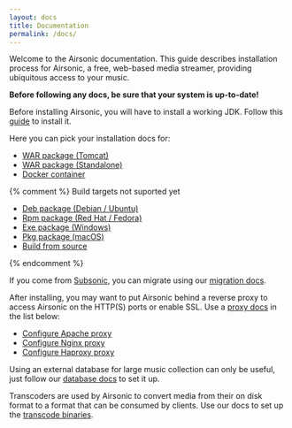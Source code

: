```yaml
---
layout: docs
title: Documentation
permalink: /docs/
---
```

Welcome to the Airsonic documentation. This guide describes installation process for Airsonic, a free, web-based media streamer, providing ubiquitous access to your music.

**Before following any docs, be sure that your system is up-to-date!**

Before installing Airsonic, you will have to install a working JDK. Follow this [guide](/docs/install/prerequisites/) to install it.

Here you can pick your installation docs for:
- [WAR package (Tomcat)](/docs/install/war)
- [WAR package (Standalone)](/docs/install/war-standalone)
- [Docker container](/docs/install/docker)

{% comment %} Build targets not suported yet

- [Deb package (Debian / Ubuntu)](/docs/install/deb)
- [Rpm package (Red Hat / Fedora)](/docs/install/rpm)
- [Exe package (Windows)](/docs/install/exe)
- [Pkg package (macOS)](/docs/install/pkg)
- [Build from source](/docs/install/source)

{% endcomment %}

If you come from [Subsonic](http://www.subsonic.org/pages/index.jsp), you can migrate using our [migration docs](/docs/migrate).

After installing, you may want to put Airsonic behind a reverse proxy to access Airsonic on the HTTP(S) ports or enable SSL. Use a [proxy docs](/docs/proxy) in the list below:
- [Configure Apache proxy](/docs/proxy/apache)
- [Configure Nginx proxy](/docs/proxy/nginx)
- [Configure Haproxy proxy](/docs/proxy/haproxy)

Using an external database for large music collection can only be useful, just follow our [database docs](/docs/database) to set it up.

Transcoders are used by Airsonic to convert media from their on disk format to a format that can be consumed by clients. Use our docs to set up the [transcode binaries](/docs/transcode).
